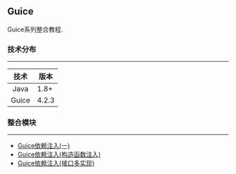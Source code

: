Guice
---

Guice系列整合教程.

### 技术分布

---

|技术|版本|
|:---:|---|
|Java|1.8+|
|Guice|4.2.3|

### 整合模块
---

 - [Guice依赖注入(一)](binder/DOC.md)
 - [Guice依赖注入(构造函数注入)](binder-constructor/DOC.md)
 - [Guice依赖注入(接口多实现)](binder-multiple/DOC.md)